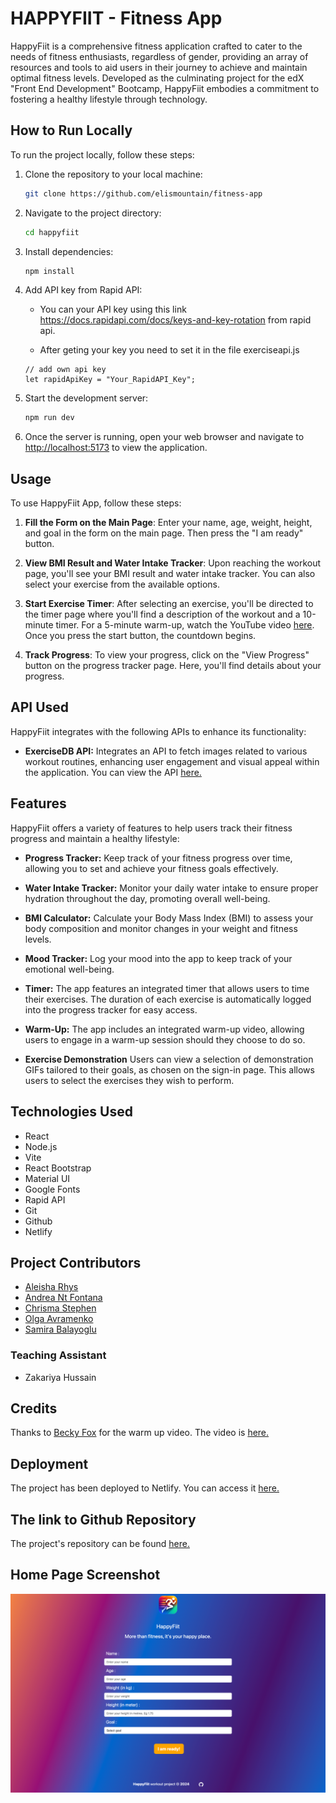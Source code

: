 # HAPPYFIIT - Fitness App

HappyFiit is a comprehensive fitness application crafted to cater to the needs of fitness enthusiasts, regardless of gender, providing an array of resources and tools to aid users in their journey to achieve and maintain optimal fitness levels. Developed as the culminating project for the edX "Front End Development" Bootcamp, HappyFiit embodies a commitment to fostering a healthy lifestyle through technology.

## How to Run Locally

To run the project locally, follow these steps:

1. Clone the repository to your local machine:

   ```bash
   git clone https://github.com/elismountain/fitness-app
   ```

1. Navigate to the project directory:

   ```bash
   cd happyfiit
   ```

1. Install dependencies:

   ```bash
   npm install
   ```

1. Add API key from Rapid API:

   - You can your API key using this link https://docs.rapidapi.com/docs/keys-and-key-rotation from rapid api.

   - After geting your key you need to set it in the file exerciseapi.js

   ```
   // add own api key
   let rapidApiKey = "Your_RapidAPI_Key";
   ```

1. Start the development server:

   ```bash
   npm run dev
   ```

1. Once the server is running, open your web browser and navigate to [http://localhost:5173](http://localhost:5173) to view the application.

## Usage

To use HappyFiit App, follow these steps:

1. **Fill the Form on the Main Page**: Enter your name, age, weight, height, and goal in the form on the main page. Then press the "I am ready" button.

2. **View BMI Result and Water Intake Tracker**: Upon reaching the workout page, you'll see your BMI result and water intake tracker. You can also select your exercise from the available options.

3. **Start Exercise Timer**: After selecting an exercise, you'll be directed to the timer page where you'll find a description of the workout and a 10-minute timer. For a 5-minute warm-up, watch the YouTube video [here](https://www.youtube.com/watch?v=qZkxKTxXY8M). Once you press the start button, the countdown begins.

4. **Track Progress**: To view your progress, click on the "View Progress" button on the progress tracker page. Here, you'll find details about your progress.

## API Used

HappyFiit integrates with the following APIs to enhance its functionality:

- **ExerciseDB API:** Integrates an API to fetch images related to various workout routines, enhancing user engagement and visual appeal within the application. You can view the API [here.](https://rapidapi.com/justin-WFnsXH_t6/api/exercisedb)

## Features

HappyFiit offers a variety of features to help users track their fitness progress and maintain a healthy lifestyle:

- **Progress Tracker:** Keep track of your fitness progress over time, allowing you to set and achieve your fitness goals effectively.

- **Water Intake Tracker:** Monitor your daily water intake to ensure proper hydration throughout the day, promoting overall well-being.

- **BMI Calculator:** Calculate your Body Mass Index (BMI) to assess your body composition and monitor changes in your weight and fitness levels.

- **Mood Tracker:** Log your mood into the app to keep track of your emotional well-being.

- **Timer:** The app features an integrated timer that allows users to time their exercises. The duration of each exercise is automatically logged into the progress tracker for easy access.

- **Warm-Up:** The app includes an integrated warm-up video, allowing users to engage in a warm-up session should they choose to do so.

- **Exercise Demonstration** Users can view a selection of demonstration GIFs tailored to their goals, as chosen on the sign-in page. This allows users to select the exercises they wish to perform.

## Technologies Used

- React
- Node.js
- Vite
- React Bootstrap
- Material UI
- Google Fonts
- Rapid API
- Git
- Github
- Netlify

## Project Contributors

- [Aleisha Rhys](https://github.com/aleisharhys)
- [Andrea Nt Fontana](https://github.com/AndyFt)
- [Chrisma Stephen](https://github.com/chrisma89)
- [Olga Avramenko](https://github.com/elismountain)
- [Samira Balayoglu](https://github.com/SamiraBalayoglu)

### Teaching Assistant

- Zakariya Hussain

## Credits

Thanks to [Becky Fox](https://www.thebeckyfox.com/) for the warm up video. The video is [here.](https://www.youtube.com/watch?v=qZkxKTxXY8M&t=2s)

## Deployment

The project has been deployed to Netlify. You can access it [here.](https://happyfiit-pj.netlify.app/)

## The link to Github Repository

The project's repository can be found [here.](https://github.com/elismountain/fitness-app)

## Home Page Screenshot

![HappyFiit Main Page](/src/assets/images/screenshot.png)
